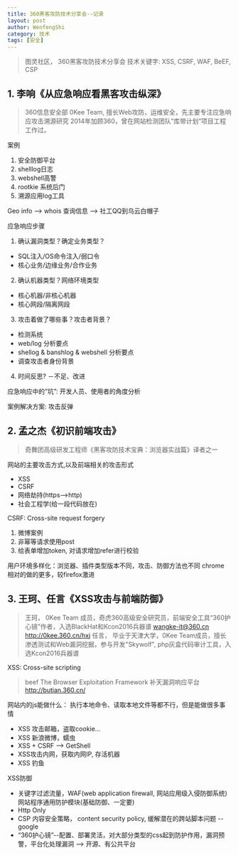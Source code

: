 ```yaml
---
title: 360黑客攻防技术分享会--记录
layout: post
author: WenfengShi
category: 技术
tags: [安全]
---
```


> 图灵社区， 360黑客攻防技术分享会
> 技术关键字: XSS, CSRF, WAF, BeEF, CSP

## 1. 李响《从应急响应看黑客攻击纵深》
> 360信息安全部 0Kee Team, 擅长Web攻防，运维安全，先主要专注应急响应攻击溯源研究
> 2014年加顾360，曾在网站检测团队”库带计划“项目工程工作过。

案例
1. 安全防御平台
2. shelllog日志
3. webshell高警
4. rootkie 系统后门
5. 溯源应用log工具

Geo info --> whois 查询信息 --> 社工QQ到乌云白帽子

应急响应步骤
1. 确认漏洞类型？确定业务类型？
- SQL注入/OS命令注入/弱口令
- 核心业务/边缘业务/合作业务

2. 确认机器类型？网络环境类型
- 核心机器/非核心机器
- 核心网段/隔离网段

3. 攻击着做了哪些事？攻击者背景？
- 检测系统
- web/log 分析要点
- shellog & banshlog & webshell 分析要点
- 调查攻击者身份背景

4. 时间反思?
－不足、改进


应急响应中的“坑”: 开发人员、使用者的角度分析

案例解决方案: 攻击反弹


## 2. 孟之杰《初识前端攻击》
> 奇舞团高级研发工程师《黑客攻防技术宝典：浏览器实战篇》译者之一


网站的主要攻击方式,以及前端相关的攻击形式
- XSS
- CSRF
- 网络劫持(https-->http)
- 社会工程学(给一段代码放在)

CSRF: Cross-site request forgery 
1. 微博案例
2. 非幂等请求使用post
3. 给表单增加token, 对请求增加refer进行校验

用户环境多样化：浏览器、插件类型版本不同，攻击、防御方法也不同
chrome 相对的做的更多，较firefox激进

## 3. 王珂、任言《XSS攻击与前端防御》
> 王珂， 0Kee Team 成员，奇虎360高级安全研究员，前端安全工具“360护心镜”作者，入选BlackHat和Kcon2016兵器谱
> wangke-it@360.cn
> http://0kee.360.cn/hxj
> 任言， 毕业于天津大学，0Kee Team成员，擅长渗透测试和Web漏洞挖掘，参与开发"Skywolf", php灰盒代码审计工具，入选Kcon2016兵器谱


XSS: Cross-site scripting
> beef The Browser Exploitation Framework 
> 补天漏洞响应平台 http://butian.360.cn/


网站内的js能做什么： 执行本地命令、读取本地文件等都不行，但是能做很多事情
- XSS 攻击邮箱，盗取cookie...
- XSS 新浪微博，蠕虫
- XSS + CSRF --> GetShell
- XSS攻击内网，获取内网IP, 存活机器
- XSS 钓鱼

XSS防御
- 关键字过滤流量，WAF(web application firewall, 网站应用级入侵防御系统) 网站程序通用防护模块(基础防御、一定要)
- Http Only
- CSP 内容安全策略， content security policy, 缓解潜在的跨站脚本问题 -- google
- “360护心镜”--配置、部署灵活，对大部分类型的css起到防护作用，漏洞预警，平台化处理漏洞 --> 开源、有公共平台

